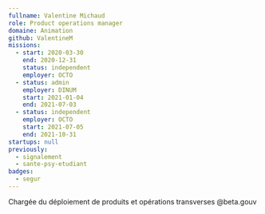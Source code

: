 ```yaml
---
fullname: Valentine Michaud
role: Product operations manager
domaine: Animation
github: ValentineM
missions:
  - start: 2020-03-30
    end: 2020-12-31
    status: independent
    employer: OCTO
  - status: admin
    employer: DINUM
    start: 2021-01-04
    end: 2021-07-03
  - status: independent
    employer: OCTO
    start: 2021-07-05
    end: 2021-10-31
startups: null
previously:
  - signalement
  - sante-psy-etudiant
badges:
  - segur
---
```

Chargée du déploiement de produits et opérations transverses @beta.gouv